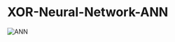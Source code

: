 # XOR-Neural-Network-ANN 
![ANN](https://user-images.githubusercontent.com/62077915/200795141-87107088-b287-4b74-ab37-8d3faea11662.gif)
